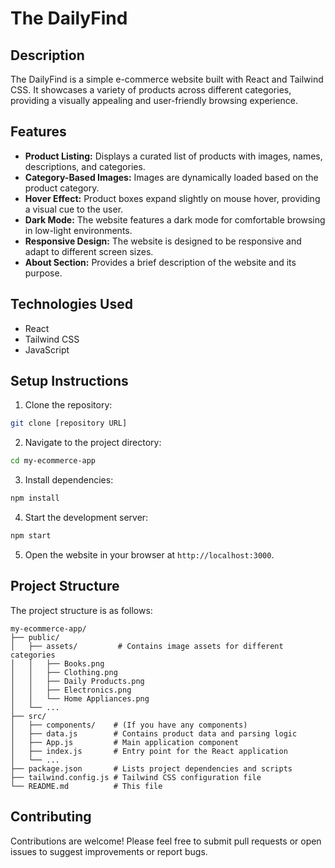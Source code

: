 # The DailyFind

## Description

The DailyFind is a simple e-commerce website built with React and Tailwind CSS. It showcases a variety of products across different categories, providing a visually appealing and user-friendly browsing experience.

## Features

*   **Product Listing:** Displays a curated list of products with images, names, descriptions, and categories.
*   **Category-Based Images:** Images are dynamically loaded based on the product category.
*   **Hover Effect:** Product boxes expand slightly on mouse hover, providing a visual cue to the user.
*   **Dark Mode:** The website features a dark mode for comfortable browsing in low-light environments.
*   **Responsive Design:** The website is designed to be responsive and adapt to different screen sizes.
*   **About Section:** Provides a brief description of the website and its purpose.

## Technologies Used

*   React
*   Tailwind CSS
*   JavaScript

## Setup Instructions

1.  Clone the repository:

```bash
git clone [repository URL]
```

2.  Navigate to the project directory:

```bash
cd my-ecommerce-app
```

3.  Install dependencies:

```bash
npm install
```

4.  Start the development server:

```bash
npm start
```

5.  Open the website in your browser at `http://localhost:3000`.

## Project Structure

The project structure is as follows:

```
my-ecommerce-app/
├── public/
│   ├── assets/         # Contains image assets for different categories
│   │   ├── Books.png
│   │   ├── Clothing.png
│   │   ├── Daily Products.png
│   │   ├── Electronics.png
│   │   └── Home Appliances.png
│   └── ...
├── src/
│   ├── components/    # (If you have any components)
│   ├── data.js        # Contains product data and parsing logic
│   ├── App.js         # Main application component
│   ├── index.js       # Entry point for the React application
│   └── ...
├── package.json       # Lists project dependencies and scripts
├── tailwind.config.js # Tailwind CSS configuration file
└── README.md          # This file
```

## Contributing

Contributions are welcome! Please feel free to submit pull requests or open issues to suggest improvements or report bugs.
